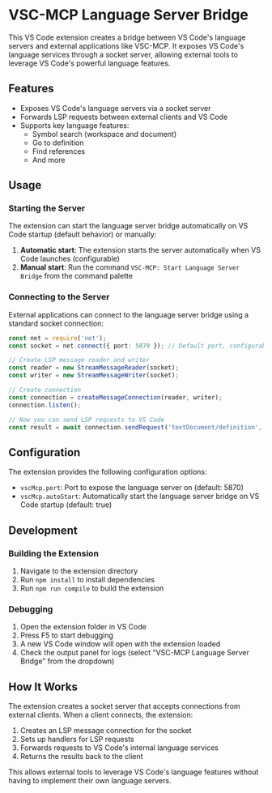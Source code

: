 # VSC-MCP Language Server Bridge

This VS Code extension creates a bridge between VS Code's language servers and external applications like VSC-MCP. It exposes VS Code's language services through a socket server, allowing external tools to leverage VS Code's powerful language features.

## Features

- Exposes VS Code's language servers via a socket server
- Forwards LSP requests between external clients and VS Code
- Supports key language features:
  - Symbol search (workspace and document)
  - Go to definition
  - Find references
  - And more

## Usage

### Starting the Server

The extension can start the language server bridge automatically on VS Code startup (default behavior) or manually:

1. **Automatic start**: The extension starts the server automatically when VS Code launches (configurable)
2. **Manual start**: Run the command `VSC-MCP: Start Language Server Bridge` from the command palette

### Connecting to the Server

External applications can connect to the language server bridge using a standard socket connection:

```typescript
const net = require('net');
const socket = net.connect({ port: 5870 }); // Default port, configurable in settings

// Create LSP message reader and writer
const reader = new StreamMessageReader(socket);
const writer = new StreamMessageWriter(socket);

// Create connection
const connection = createMessageConnection(reader, writer);
connection.listen();

// Now you can send LSP requests to VS Code
const result = await connection.sendRequest('textDocument/definition', { ... });
```

## Configuration

The extension provides the following configuration options:

- `vscMcp.port`: Port to expose the language server on (default: 5870)
- `vscMcp.autoStart`: Automatically start the language server bridge on VS Code startup (default: true)

## Development

### Building the Extension

1. Navigate to the extension directory
2. Run `npm install` to install dependencies
3. Run `npm run compile` to build the extension

### Debugging

1. Open the extension folder in VS Code
2. Press F5 to start debugging
3. A new VS Code window will open with the extension loaded
4. Check the output panel for logs (select "VSC-MCP Language Server Bridge" from the dropdown)

## How It Works

The extension creates a socket server that accepts connections from external clients. When a client connects, the extension:

1. Creates an LSP message connection for the socket
2. Sets up handlers for LSP requests
3. Forwards requests to VS Code's internal language services
4. Returns the results back to the client

This allows external tools to leverage VS Code's language features without having to implement their own language servers.
